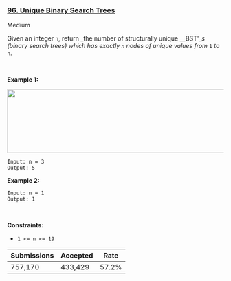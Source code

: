 ### [96. Unique Binary Search Trees](https://leetcode.com/problems/unique-binary-search-trees/)

Medium

Given an integer `` n ``, return _the number of structurally unique __BST'__s (binary search trees) which has exactly _`` n ``_ nodes of unique values from_ `` 1 `` _to_ `` n ``.

 

__Example 1:__

<img alt="" src="https://assets.leetcode.com/uploads/2021/01/18/uniquebstn3.jpg" style="width: 600px; height: 148px;"/>

```
Input: n = 3
Output: 5
```

__Example 2:__

```
Input: n = 1
Output: 1
```

 

__Constraints:__

*   `` 1 <= n <= 19 ``

| Submissions    | Accepted     | Rate   |
| -------------- | ------------ | ------ |
| 757,170 | 433,429 | 57.2% |